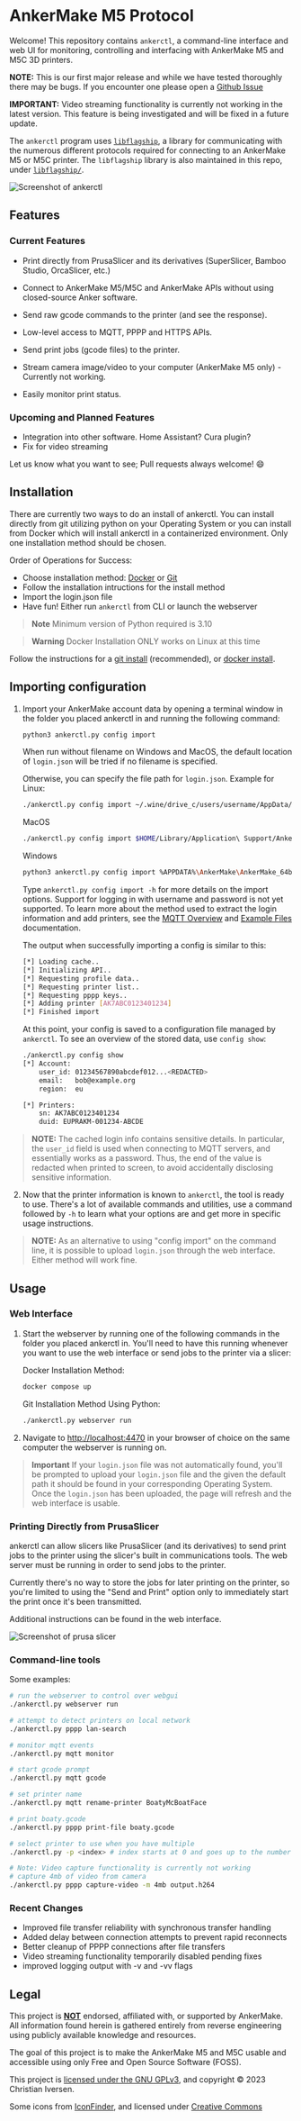# AnkerMake M5 Protocol

Welcome! This repository contains `ankerctl`, a command-line interface and web UI for monitoring, controlling and interfacing with AnkerMake M5 and M5C 3D printers.

**NOTE:** This is our first major release and while we have tested thoroughly there may be bugs. If you encounter one please open a [Github Issue](https://github.com/Ankermgmt/ankermake-m5-protocol/issues/new/choose)

**IMPORTANT:** Video streaming functionality is currently not working in the latest version. This feature is being investigated and will be fixed in a future update.

The `ankerctl` program uses [`libflagship`](documentation/developer-docs/libflagship.md), a library for communicating with the numerous different protocols required for connecting to an AnkerMake M5 or M5C printer. The `libflagship` library is also maintained in this repo, under [`libflagship/`](libflagship/).

![Screenshot of ankerctl](/documentation/web-interface.png "Screenshot of ankerctl web interface")

## Features

### Current Features

 - Print directly from PrusaSlicer and its derivatives (SuperSlicer, Bamboo Studio, OrcaSlicer, etc.)

 - Connect to AnkerMake M5/M5C and AnkerMake APIs without using closed-source Anker software.

 - Send raw gcode commands to the printer (and see the response).

 - Low-level access to MQTT, PPPP and HTTPS APIs.

 - Send print jobs (gcode files) to the printer.

 - Stream camera image/video to your computer (AnkerMake M5 only) - Currently not working.

 - Easily monitor print status.

### Upcoming and Planned Features

 - Integration into other software. Home Assistant? Cura plugin?
 - Fix for video streaming 

Let us know what you want to see; Pull requests always welcome! :smile:

## Installation

There are currently two ways to do an install of ankerctl. You can install directly from git utilizing python on your Operating System or you can install from Docker which will install ankerctl in a containerized environment. Only one installation method should be chosen. 

Order of Operations for Success:
- Choose installation method: [Docker](documentation/install-from-docker.md) or [Git](documentation/install-from-git.md)
- Follow the installation intructions for the install method
- Import the login.json file
- Have fun! Either run `ankerctl` from CLI or launch the webserver

> **Note**
> Minimum version of Python required is 3.10

> **Warning**
> Docker Installation ONLY works on Linux at this time

Follow the instructions for a [git install](documentation/install-from-git.md) (recommended), or [docker install](documentation/install-from-docker.md).

## Importing configuration

1. Import your AnkerMake account data by opening a terminal window in the folder you placed ankerctl in and running the following command:

   ```sh
   python3 ankerctl.py config import
   ```

   When run without filename on Windows and MacOS, the default location of `login.json` will be tried if no filename is specified.

   Otherwise, you can specify the file path for `login.json`. Example for Linux:
   ```sh
   ./ankerctl.py config import ~/.wine/drive_c/users/username/AppData/Local/AnkerMake/AnkerMake_64bit_fp/login.json
   ```
   MacOS
   ```sh
   ./ankerctl.py config import $HOME/Library/Application\ Support/AnkerMake/AnkerMake_64bit_fp/login.json
   ```
   Windows
   ```sh
   python3 ankerctl.py config import %APPDATA%\AnkerMake\AnkerMake_64bit_fp\login.json
   ```

   Type `ankerctl.py config import -h` for more details on the import options. Support for logging in with username and password is not yet supported. To learn more about the method used to extract the login information and add printers, see the [MQTT Overview](documentation/developer-docs/mqtt-overview.md) and [Example Files](documentation/developer-docs/example-file-usage) documentation.

   The output when successfully importing a config is similar to this:

   ```sh
   [*] Loading cache..
   [*] Initializing API..
   [*] Requesting profile data..
   [*] Requesting printer list..
   [*] Requesting pppp keys..
   [*] Adding printer [AK7ABC0123401234]
   [*] Finished import
   ```

   At this point, your config is saved to a configuration file managed by `ankerctl`. To see an overview of the stored data, use `config show`:

   ```sh
   ./ankerctl.py config show
   [*] Account:
       user_id: 01234567890abcdef012...<REDACTED>
       email:   bob@example.org
       region:  eu
   
   [*] Printers:
       sn: AK7ABC0123401234
       duid: EUPRAKM-001234-ABCDE
   ```

> **NOTE:** 
> The cached login info contains sensitive details. In particular, the `user_id` field is used when connecting to MQTT servers, and essentially works as a password. Thus, the end of the value is redacted when printed to screen, to avoid accidentally disclosing sensitive information.

2. Now that the printer information is known to `ankerctl`, the tool is ready to use. There's a lot of available commands and utilities, use a command followed by `-h` to learn what your options are and get more in specific usage instructions.

> **NOTE:**
> As an alternative to using "config import" on the command line, it is possible to upload `login.json` through the web interface. Either method will work fine.

## Usage

### Web Interface

1. Start the webserver by running one of the following commands in the folder you placed ankerctl in. You'll need to have this running whenever you want to use the web interface or send jobs to the printer via a slicer:

   Docker Installation Method:

   ```sh
   docker compose up
   ```

   Git Installation Method Using Python:

   ```sh
   ./ankerctl.py webserver run
   ```

2. Navigate to [http://localhost:4470](http://localhost:4470) in your browser of choice on the same computer the webserver is running on. 
 
 > **Important**
 > If your `login.json` file was not automatically found, you'll be prompted to upload your `login.json` file and the given the default path it should be found in your corresponding Operating System. 
   Once the `login.json` has been uploaded, the page will refresh and the web interface is usable.

### Printing Directly from PrusaSlicer

ankerctl can allow slicers like PrusaSlicer (and its derivatives) to send print jobs to the printer using the slicer's built in communications tools. The web server must be running in order to send jobs to the printer. 

Currently there's no way to store the jobs for later printing on the printer, so you're limited to using the "Send and Print" option only to immediately start the print once it's been transmitted. 

Additional instructions can be found in the web interface.

![Screenshot of prusa slicer](/static/img/setup/prusaslicer-2.png "Screenshot of prusa slicer")

### Command-line tools

Some examples:

```sh
# run the webserver to control over webgui
./ankerctl.py webserver run

# attempt to detect printers on local network
./ankerctl.py pppp lan-search

# monitor mqtt events
./ankerctl.py mqtt monitor

# start gcode prompt
./ankerctl.py mqtt gcode

# set printer name
./ankerctl.py mqtt rename-printer BoatyMcBoatFace

# print boaty.gcode
./ankerctl.py pppp print-file boaty.gcode

# select printer to use when you have multiple
./ankerctl.py -p <index> # index starts at 0 and goes up to the number of printers you have

# Note: Video capture functionality is currently not working
# capture 4mb of video from camera
./ankerctl.py pppp capture-video -m 4mb output.h264
```

### Recent Changes

- Improved file transfer reliability with synchronous transfer handling
- Added delay between connection attempts to prevent rapid reconnects
- Better cleanup of PPPP connections after file transfers
- Video streaming functionality temporarily disabled pending fixes
- improved logging output with -v and -vv flags

## Legal

This project is **<u>NOT</u>** endorsed, affiliated with, or supported by AnkerMake. All information found herein is gathered entirely from reverse engineering using publicly available knowledge and resources.

The goal of this project is to make the AnkerMake M5 and M5C usable and accessible using only Free and Open Source Software (FOSS).

This project is [licensed under the GNU GPLv3](LICENSE), and copyright © 2023 Christian Iversen.

Some icons from [IconFinder](https://www.iconfinder.com/iconsets/3d-printing-line), and licensed under [Creative Commons](https://creativecommons.org/licenses/by/3.0/)
